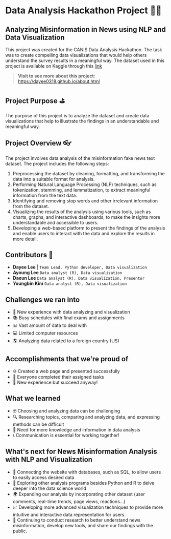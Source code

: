 # Data Analysis Hackathon Project 👩‍💻
## Analyzing Misinformation in News using NLP and Data Visualization

This project was created for the CANIS Data Analysis Hackathon. The task was to create compelling data visualizations that would help others understand the survey results in a meaningful way. The dataset used in this project is available on Kaggle through this [link](https://www.kaggle.com/datasets/stevenpeutz/misinformation-fake-news-text-dataset-79k?resource=download)
 
> **Visit to see more about this project:**
> https://dayee0318.github.io/about.html

## Project Purpose ⛳
The purpose of this project is to analyze the dataset and create data visualizations that help to illustrate the findings in an understandable and meaningful way.

## Project Overview 👓
The project involves data analysis of the misinformation fake news text dataset. The project includes the following steps:
1. Preprocessing the dataset by cleaning, formatting, and transforming the data into a suitable format for analysis.
2. Performing Natural Language Processing (NLP) techniques, such as tokenization, stemming, and lemmatization, to extract meaningful information from the text data.
3. Identifying and removing stop words and other irrelevant information from the dataset.
4. Visualizing the results of the analysis using various tools, such as charts, graphs, and interactive dashboards, to make the insights more understandable and accessible to users.
5. Developing a web-based platform to present the findings of the analysis and enable users to interact with the data and explore the results in more detail.

## Contributors 🙌

- **Dayee Lee** | ```Team Lead, Python developer, Data visualization```
- **Ayoung Lee** ```Data analyst (R), Data visualization```
- **Daeun Lee** ```Data analyst (R), Data visualization, Presentor```
- **Youngbin Kim** ```Data analyst (R), Data visualization```

## Challenges we ran into
- 🤔 New experience with data analyzing and visualization
- 📚 Busy schedules with final exams and assignments
- 📊 Vast amount of data to deal with
- 💻 Limited computer resources
- 🌎 Analyzing data related to a foreign country (US)

## Accomplishments that we're proud of
- 🌐 Created a web page and presented successfully
- 👏 Everyone completed their assigned tasks
- 🎉 New experience but succeed anyway!

## What we learned
- 🤓 Choosing and analyzing data can be challenging
- 🔍 Researching topics, comparing and analyzing data, and expressing methods can be difficult
- 🧐 Need for more knowledge and information in data analysis
- 📞 Communication is essential for working together!

## What's next for News Misinformation Analysis with NLP and Visualization
- 🌟 Connecting the website with databases, such as SQL, to allow users to easily access desired data
- 🤖 Exploring other analysis programs besides Python and R to delve deeper into the data science world
- 🌍 Expanding our analysis by incorporating other dataset (user comments, real-time trends, page views, reactions...)
- 📈 Developing more advanced visualization techniques to provide more intuitive and interactive data representation for users.
- 📝 Continuing to conduct research to better understand news misinformation, develop new tools, and share our findings with the public.
